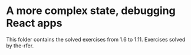 # A more complex state, debugging React apps

This folder contains the solved exercises from 1.6 to 1.11.
Exercises solved by the-rfer.
